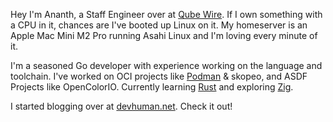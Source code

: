 Hey I'm Ananth, a Staff Engineer over at [Qube Wire](https://qubewire.com).
If I own something with a CPU in it, chances are I've booted up Linux on it.
My homeserver is an Apple Mac Mini M2 Pro running Asahi Linux and I'm loving
every minute of it.

I'm a seasoned Go developer with experience working on the language and toolchain.
I've worked on OCI projects like [Podman](https://github.com/containers/podman) 
& skopeo, and ASDF Projects like OpenColorIO.
Currently learning [Rust](https://rust-lang.org) and exploring [Zig](https://ziglang.org).

I started blogging over at [devhuman.net](https://devhuman.net). Check it out!
